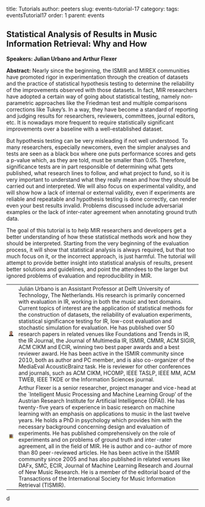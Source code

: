 title: Tutorials
author: peeters
slug: events-tutorial-17
category:
tags: eventsTutorial17
order: 1
parent: events

## Statistical Analysis of Results in Music Information Retrieval: Why and How

**Speakers: Julian Urbano and Arthur Flexer**

**Abstract:** Nearly since the beginning, the ISMIR and MIREX communities have promoted rigor in experimentation through the creation of datasets and the practice of statistical hypothesis testing to determine the reliability of the improvements observed with those datasets. In fact, MIR researchers have adopted a certain way of going about statistical testing, namely non-parametric approaches like the Friedman test and multiple comparisons corrections like Tukey’s. In a way, they have become a standard of reporting and judging results for researchers, reviewers, committees, journal editors, etc. It is nowadays more frequent to require statistically significant improvements over a baseline with a well-established dataset.

But hypothesis testing can be very misleading if not well understood. To many researchers, especially newcomers, even the simpler analyses and tests are seen as a black box where one puts performance scores and gets a p-value which, as they are told, must be smaller than 0.05. Therefore, significance tests are in part responsible of determining what gets published, what research lines to follow, and what project to fund, so it is very important to understand what they really mean and how they should be carried out and interpreted. We will also focus on experimental validity, and will show how a lack of internal or external validity, even if experiments are reliable and repeatable and hypothesis testing is done correctly, can render even your best results invalid. Problems discussed include adversarial examples or the lack of inter-rater agreement when annotating ground truth data.

The goal of this tutorial is to help MIR researchers and developers get a better understanding of how these statistical methods work and how they should be interpreted. Starting from the very beginning of the evaluation process, it will show that statistical analysis is always required, but that too much focus on it, or the incorrect approach, is just harmful. The tutorial will attempt to provide better insight into statistical analysis of results, present better solutions and guidelines, and point the attendees to the larger but ignored problems of evaluation and reproducibility in MIR.

<TABLE>

<TR>
<TD>
<img src="../images/tutorial_photo_urbano.jpg">
</TD>
<TD>
Julián Urbano is an Assistant Professor at Delft University of Technology, The Netherlands. His research is primarily concerned with evaluation in IR, working in both the music and text domains. Current topics of interest are the application of statistical methods for the construction of datasets, the reliability of evaluation experiments, statistical significance testing for IR, low-cost evaluation and stochastic simulation for evaluation. He has published over 50 research papers in related venues like Foundations and Trends in IR, the IR Journal, the Journal of Multimedia IR, ISMIR, CMMR, ACM SIGIR, ACM CIKM and ECIR, winning two best paper awards and a best reviewer award. He has been active in the ISMIR community since 2010, both as author and PC member, and is also co-organizer of the MediaEval AcousticBrainz task. He is reviewer for other conferences and journals, such as ACM CIKM, HCOMP, IEEE TASLP, IEEE MM, ACM TWEB, IEEE TKDE or the Information Sciences journal.
</TD>
</TR>


<TR>
<TD>
<img src="../images/tutorial_photo_flexer.jpg">
</TD>
<TD>
Arthur Flexer is a senior researcher, project manager and vice-head at the `Intelligent Music Processing and Machine Learning Group’ of the Austrian Research Institute for Artificial Intelligence (OFAI). He has twenty-five years of experience in basic research on machine learning with an emphasis on applications to music in the last twelve years. He holds a PhD in psychology which provides him with the necessary background concerning design and evaluation of experiments. He has published comprehensively on the role of experiments and on problems of ground truth and inter-rater agreement, all in the field of MIR. He is author and co-author of more than 80 peer-reviewed articles. He has been active in the ISMIR community since 2005 and has also published in related venues like DAFx, SMC, ECIR, Journal of Machine Learning Research and Journal of New Music Research. He is a member of the editorial board of the Transactions of the International Society for Music Information Retrieval (TISMIR).
</TD>
</TR>

</TABLE>d